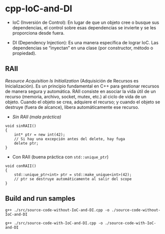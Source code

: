 # cpp-IoC-and-DI

- IoC (Inversión de Control): En lugar de que un objeto cree o busque sus dependencias, el control sobre esas dependencias se invierte y se les proporciona desde fuera.

- DI (Dependency Injection): Es una manera específica de lograr IoC. Las dependencias se “inyectan” en una clase (por constructor, método o propiedad).


## RAII

*Resource Acquisition Is Initialization* (Adquisición de Recursos es Inicialización). Es un principio fundamental en C++ para gestionar recursos de manera segura y automática. RAII consiste en asociar la vida útil de un recurso (memoria, archivo, socket, mutex, etc.) al ciclo de vida de un objeto. Cuando el objeto se crea, adquiere el recurso; y cuando el objeto se destruye (fuera de alcance), libera automáticamente ese recurso.


- _Sin RAII (mala práctica)_

```
void sinRAII() 
{
    int* ptr = new int(42);
    // Si hay una excepción antes del delete, hay fuga
    delete ptr;
}
```

- Con RAII (buena práctica con `std::unique_ptr`)

```
void conRAII() 
{
    std::unique_ptr<int> ptr = std::make_unique<int>(42);
    // ptr se destruye automáticamente al salir del scope
}
```


## Build and run samples

```
g++ ./src/source-code-without-IoC-and-DI.cpp -o ./source-code-without-IoC-and-DI
```

```
g++ ./src/source-code-with-IoC-and-DI.cpp -o ./source-code-with-IoC-and-DI
```